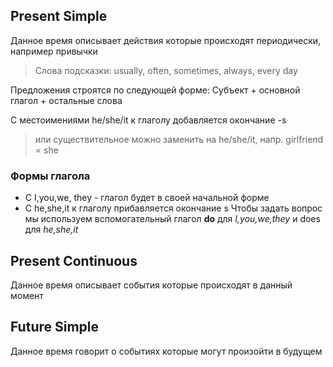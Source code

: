 ## Present Simple
Данное время описывает действия которые происходят периодически, например привычки

> Слова подсказки: usually, often, sometimes, always, every day

Предложения строятся по следующей форме:
Субъект + основной глагол + остальные слова

С местоимениями he/she/it к глаголу добавляется окончание -s
> или существительное можно заменить на he/she/it, напр. girlfriend = she

### Формы глагола
- C I,you,we, they - глагол будет в своей начальной форме
- C he,she,it к глаголу прибавляется окончание s
Чтобы задать вопрос мы используем вспомогательный глагол **do** для *I,you,we,they* и does для *he,she,it*

## Present Continuous
Данное время описывает события которые происходят в данный момент

## Future Simple
Данное время говорит о событиях которые могут произойти в будущем